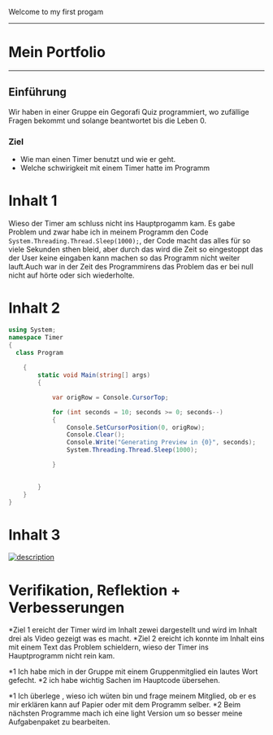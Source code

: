 Welcome to my first progam

---
# Mein Portfolio
---
## Einführung
Wir haben in einer Gruppe ein Gegorafi Quiz programmiert, wo zufällige Fragen bekommt und solange beantwortet bis die Leben 0.

### Ziel
* Wie man einen Timer benutzt und wie er geht.
* Welche schwirigkeit mit einem Timer hatte im Programm 

# Inhalt 1
Wieso der Timer am schluss nicht ins Hauptprogamm kam. Es gabe Problem und zwar habe ich in meinem Programm den Code `System.Threading.Thread.Sleep(1000);`, der Code macht das alles für so viele Sekunden sthen bleid, aber durch das wird die Zeit so eingestoppt das der User keine eingaben kann machen so das Programm nicht weiter lauft.Auch war in der Zeit des Programmirens das Problem das er bei null nicht auf hörte oder sich wiederholte.

# Inhalt 2
```c#
using System;
namespace Timer
{
  class Program
         
    {
        static void Main(string[] args)
        {

            var origRow = Console.CursorTop;

            for (int seconds = 10; seconds >= 0; seconds--)
            {
                Console.SetCursorPosition(0, origRow);
                Console.Clear();
                Console.Write("Generating Preview in {0}", seconds);
                System.Threading.Thread.Sleep(1000);

            }
            

        }
    }
}
```
# Inhalt 3
[![description](http://img.youtube.com/vi/MtC5P71g8kQ/0.jpg)](https://www.youtube.com/watch?v=mmAr7VVDlFE)

# Verifikation, Reflektion +  Verbesserungen
*Ziel 1 ereicht der Timer wird im Inhalt zewei dargestellt und wird im Inhalt drei als Video gezeigt was es macht.
*Ziel 2 ereicht ich konnte im Inhalt eins mit einem Text das Problem schieldern, wieso der Timer ins Hauptprogramm nicht rein kam.

*1 Ich habe mich in der Gruppe mit einem Gruppenmitglied ein lautes Wort gefecht.
*2 ich habe  wichtig Sachen im Hauptcode übersehen.
 
*1 Ich überlege , wieso ich wüten bin und frage meinem Mitglied, ob er es mir erklären kann auf Papier oder mit dem Programm selber.
*2  Beim nächsten Programme mach ich eine light Version um so besser meine Aufgabenpaket zu bearbeiten.

